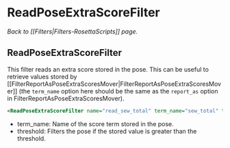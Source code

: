 # ReadPoseExtraScoreFilter
*Back to [[Filters|Filters-RosettaScripts]] page.*
## ReadPoseExtraScoreFilter

This filter reads an extra score stored in the pose.
This can be useful to retrieve values stored by [[FilterReportAsPoseExtraScoresMover|FilterReportAsPoseExtraScoresMover]]
(the `term_name` option here should be the same as the `report_as` option in FilterReportAsPoseExtraScoresMover).

```xml
<ReadPoseExtraScoreFilter name="read_sew_total" term_name="sew_total" threshold="-1"/>
```

-   term\_name: Name of the score term stored in the pose.
-   threshold: Filters the pose if the stored value is greater than the threshold.



